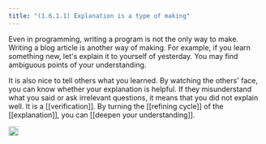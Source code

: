 ```yaml
---
title: "(1.6.1.1) Explanation is a type of making"
---
```


Even in programming, writing a program is not the only way to make. Writing a blog article is another way of making. For example, if you learn something new, let's explain it to yourself of yesterday. You may find ambiguous points of your understanding.

It is also nice to tell others what you learned. By watching the others' face, you can know whether your explanation is helpful. If they misunderstand what you said or ask irrelevant questions, it means that you did not explain well. It is a [[verification]]. By turning the [[refining cycle]] of the [[explanation]], you can [[deepen your understanding]].

<img src='https://scrapbox.io/api/pages/nishio-en/en/icon' alt='en.icon' height="19.5"/>
